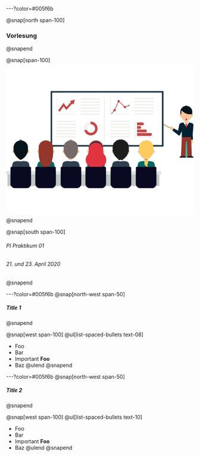 ---?color=#005f6b

@snap[north span-100]
### Vorlesung
@snapend

@snap[span-100]
![IMAGE](assets/img/presentation.png)
@snapend

@snap[south span-100]
###### PI Praktikum 01
###### 21. und 23. April 2020
@snapend


---?color=#005f6b
@snap[north-west span-50]
##### Title 1
@snapend

@snap[west span-100]
@ul[list-spaced-bullets text-08]
- Foo
- Bar
- Important **Foo**
- Baz
@ulend
@snapend

---?color=#005f6b
@snap[north-west span-50]
##### Title 2
@snapend

@snap[west span-100]
@ul[list-spaced-bullets text-10]
- Foo
- Bar
- Important **Foo**
- Baz
@ulend
@snapend
